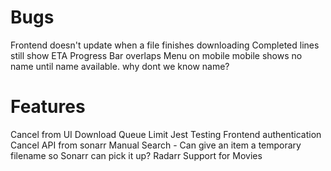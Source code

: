 # Bugs
Frontend doesn't update when a file finishes downloading
Completed lines still show ETA
Progress Bar overlaps Menu on mobile
mobile shows no name until name available. why dont we know name?


# Features
Cancel from UI
Download Queue Limit
Jest Testing
Frontend authentication
Cancel API from sonarr
Manual Search - Can give an item a temporary filename so Sonarr can pick it up?
Radarr Support for Movies
